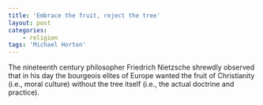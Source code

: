 ```yaml
---
title: 'Embrace the fruit, reject the tree'
layout: post
categories:
    - religion
tags: 'Michael Horton'
---
```


The nineteenth century philosopher Friedrich Nietzsche shrewdly observed that in his day the bourgeois elites of Europe wanted the fruit of Christianity (i.e., moral culture) without the tree itself (i.e., the actual doctrine and practice).